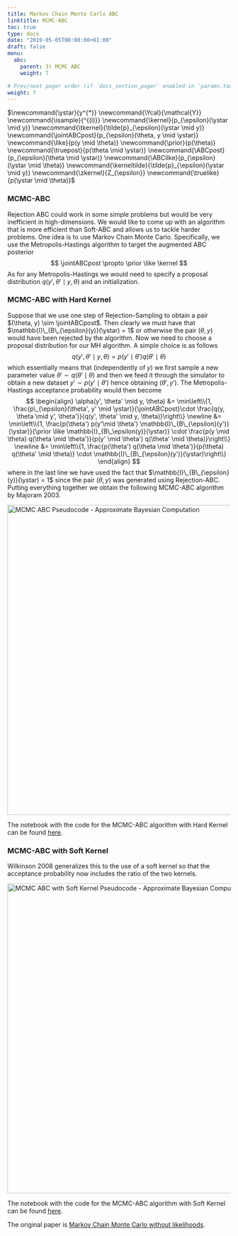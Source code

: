 ```yaml
---
title: Markov Chain Monte Carlo ABC
linktitle: MCMC-ABC
toc: true
type: docs
date: "2019-05-05T00:00:00+01:00"
draft: false
menu:
  abc:
    parent: 3) MCMC ABC
    weight: 7

# Prev/next pager order (if `docs_section_pager` enabled in `params.toml`)
weight: 7
---
```

$\newcommand{\ystar}{y^{\*}}
\newcommand{\Ycal}{\mathcal{Y}}
\newcommand{\isample}{^{(i)}}
\newcommand{\kernel}{p\_{\epsilon}(\ystar \mid y)}
\newcommand{\tkernel}{\tilde{p}\_{\epsilon}(\ystar \mid y)}
\newcommand{\jointABCpost}{p_\{\epsilon}(\theta, y \mid \ystar)}
\newcommand{\like}{p(y \mid \theta)}
\newcommand{\prior}{p(\theta)}
\newcommand{\truepost}{p(\theta \mid \ystar)}
\newcommand{\ABCpost}{p\_{\epsilon}(\theta \mid \ystar)}
\newcommand{\ABClike}{p\_{\epsilon}(\ystar \mid \theta)}
\newcommand{\kerneltilde}{\tilde{p}\_{\epsilon}(\ystar \mid y)}
\newcommand{\zkernel}{Z\_{\epsilon}}
\newcommand{\truelike}{p(\ystar \mid \theta)}$

### MCMC-ABC
Rejection ABC could work in some simple problems but would be very inefficient in high-dimensions. We would like to come up with an algorithm that is more efficient than Soft-ABC and allows us to tackle harder problems. One idea is to use Markov Chain Monte Carlo. Specifically, we use the Metropolis-Hastings algorithm to target the augmented ABC posterior
$$
\jointABCpost \propto \prior \like \kernel
$$
As for any Metropolis-Hastings we would need to specify a proposal distribution $q(y', \theta' \mid y, \theta)$ and an initialization. 

### MCMC-ABC with Hard Kernel
Suppose that we use one step of Rejection-Sampling to obtain a pair $(\theta, y) \sim \jointABCpost$. Then clearly we must have that $\mathbb{I}\_{B\_{\epsilon}(y)}(\ystar) = 1$ or otherwise the pair $(\theta, y)$ would have been rejected by the algorithm. Now we need to choose a proposal distribution for our MH algorithm. A simple choice is as follows
$$
q(y', \theta' \mid y, \theta) = p(y' \mid \theta') q(\theta' \mid \theta)
$$
which essentially means that (independently of $y$) we first sample a new parameter value $\theta' \sim q(\theta' \mid \theta)$ and then we feed it through the simulator to obtain a new dataset $y' \sim p(y' \mid \theta')$ hence obtaining $(\theta', y')$. The Metropolis-Hastings acceptance probability would then become
$$
\begin{align}
    \alpha(y', \theta' \mid y, \theta) &= \min\left\\{1, \frac{p\_{\epsilon}(\theta', y' \mid \ystar)}{\jointABCpost}\cdot \frac{q(y, \theta \mid y', \theta')}{q(y', \theta' \mid y, \theta)}\right\\} \newline 
    &= \min\left\\{1, \frac{p(\theta') p(y'\mid \theta') \mathbb{I}\_{B\_{\epsilon}(y')}(\ystar)}{\prior \like \mathbb{I}_{B\_\epsilon(y)}(\ystar)} \cdot \frac{p(y \mid \theta) q(\theta \mid \theta')}{p(y' \mid \theta') q(\theta' \mid \theta)}\right\\} \newline
    &= \min\left\\{1, \frac{p(\theta') q(\theta \mid \theta')}{p(\theta) q(\theta' \mid \theta)} \cdot \mathbb{I}\_{B\_{\epsilon}(y')}(\ystar)\right\\}
\end{align}
$$
where in the last line we have used the fact that $\mathbb{I}\_{B\_{\epsilon}(y)}(\ystar) = 1$ since the pair $(\theta, y)$ was generated using Rejection-ABC. Putting everything together we obtain the following MCMC-ABC algorithm by Majoram 2003. 

<img src="/mcmc-abc.png" alt="MCMC ABC Pseudocode - Approximate Bayesian Computation" width="700"/>

The notebook with the code for the MCMC-ABC algorithm with Hard Kernel can be found [here](https://colab.research.google.com/drive/1xPw_NTzv98eV4uWV8JjUidAm7z3v3JKH?usp=sharing).

### MCMC-ABC with Soft Kernel
Wilkinson 2008 generalizes this to the use of a soft kernel so that the acceptance probability now includes the ratio of the two kernels.

<img src="/mcmc-abc-soft.png" alt="MCMC ABC with Soft Kernel Pseudocode - Approximate Bayesian Computation" width="700"/>

The notebook with the code for the MCMC-ABC algorithm with Soft Kernel can be found [here](https://colab.research.google.com/drive/1VP4i7_idhyjlPL1nB39AOXos_o3jbG7i?usp=sharing).

The original paper is [Markov Chain Monte Carlo without likelihoods](https://www.pnas.org/content/pnas/100/26/15324.full.pdf).
